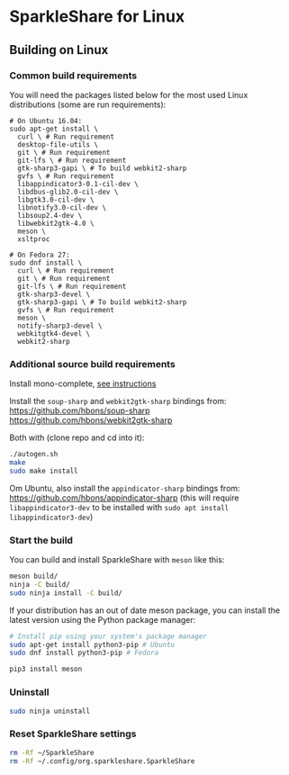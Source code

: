 # SparkleShare for Linux

## Building on Linux

### Common build requirements

You will need the packages listed below for the most used Linux distributions (some are run requirements):

```shell
# On Ubuntu 16.04:
sudo apt-get install \
  curl \ # Run requirement
  desktop-file-utils \
  git \ # Run requirement
  git-lfs \ # Run requirement
  gtk-sharp3-gapi \ # To build webkit2-sharp
  gvfs \ # Run requirement
  libappindicator3-0.1-cil-dev \
  libdbus-glib2.0-cil-dev \
  libgtk3.0-cil-dev \
  libnotify3.0-cil-dev \
  libsoup2.4-dev \
  libwebkit2gtk-4.0 \
  meson \
  xsltproc

# On Fedora 27:
sudo dnf install \
  curl \ # Run requirement
  git \ # Run requirement
  git-lfs \ # Run requirement
  gtk-sharp3-devel \
  gtk-sharp3-gapi \ # To build webkit2-sharp
  gvfs \ # Run requirement
  meson \
  notify-sharp3-devel \
  webkitgtk4-devel \
  webkit2-sharp
```


### Additional source build requirements

Install mono-complete, [see instructions](https://www.mono-project.com/download/stable/#download-lin-ubuntu)

Install the `soup-sharp` and `webkit2gtk-sharp` bindings from:
https://github.com/hbons/soup-sharp
https://github.com/hbons/webkit2gtk-sharp

Both with (clone repo and cd into it):

```bash
./autogen.sh
make
sudo make install
```

Om Ubuntu, also install the `appindicator-sharp` bindings from:
https://github.com/hbons/appindicator-sharp (this will require `libappindicator3-dev` to be installed with `sudo apt install libappindicator3-dev`)


### Start the build

You can build and install SparkleShare with `meson` like this:

```bash
meson build/
ninja -C build/
sudo ninja install -C build/
```


If your distribution has an out of date meson package, you can install the latest version using the Python package manager:

```bash
# Install pip using your system's package manager
sudo apt-get install python3-pip # Ubuntu
sudo dnf install python3-pip # Fedora

pip3 install meson
```


### Uninstall

```bash
sudo ninja uninstall
```


### Reset SparkleShare settings

```bash
rm -Rf ~/SparkleShare
rm -Rf ~/.config/org.sparkleshare.SparkleShare
```

